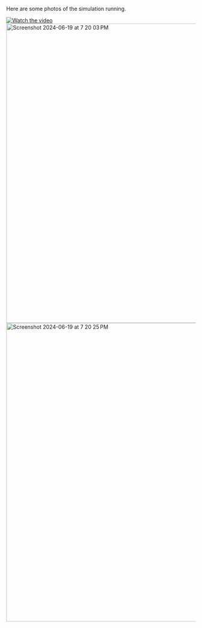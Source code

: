 Here are some photos of the simulation running.


[![Watch the video](https://i.sstatic.net/Vp2cE.png)](https://youtu.be/vt5fpE0bzSY)
<img width="794" alt="Screenshot 2024-06-19 at 7 20 03 PM" src="https://github.com/ValiVKhan/FluidSim/assets/31572013/cb34e722-b4b5-4da8-9ebe-b76e10e2e1c4">
<img width="792" alt="Screenshot 2024-06-19 at 7 20 25 PM" src="https://github.com/ValiVKhan/FluidSim/assets/31572013/de220649-8cff-4704-83ad-54d457de2f87">
